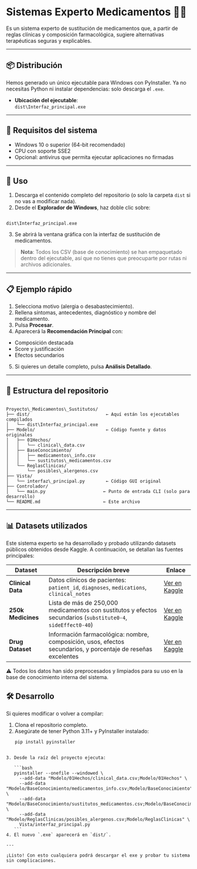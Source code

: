 
# Sistemas Experto Medicamentos 🏥💊

Es un sistema experto de sustitución de medicamentos que, a partir de reglas clínicas y composición farmacológica, sugiere alternativas terapéuticas seguras y explicables.

---

## 📦 Distribución

Hemos generado un único ejecutable para Windows con PyInstaller. Ya no necesitas Python ni instalar dependencias: solo descarga el `.exe`.

- **Ubicación del ejecutable**:  
  `dist\Interfaz_principal.exe`

---

## 🔧 Requisitos del sistema

- Windows 10 o superior (64-bit recomendado)  
- CPU con soporte SSE2  
- Opcional: antivirus que permita ejecutar aplicaciones no firmadas

---

## 🚀 Uso

1. Descarga el contenido completo del repositorio (o solo la carpeta `dist` si no vas a modificar nada).
2. Desde el **Explorador de Windows**, haz doble clic sobre:
```

dist\Interfaz_principal.exe

```
3. Se abrirá la ventana gráfica con la interfaz de sustitución de medicamentos.

> **Nota**: Todos los CSV (base de conocimiento) se han empaquetado dentro del ejecutable, así que no tienes que preocuparte por rutas ni archivos adicionales.

---

## 📋 Ejemplo rápido

1. Selecciona motivo (alergia o desabastecimiento).  
2. Rellena síntomas, antecedentes, diagnóstico y nombre del medicamento.  
3. Pulsa **Procesar**.  
4. Aparecerá la **Recomendación Principal** con:  
- Composición destacada  
- Score y justificación  
- Efectos secundarios  
5. Si quieres un detalle completo, pulsa **Análisis Detallado**.

---

## 📁 Estructura del repositorio

```

Proyecto\_Medicamentos\_Sustitutos/
├── dist/                             ← Aquí están los ejecutables compilados
│   └── dist\Interfaz_principal.exe
├── Modelo/                           ← Código fuente y datos originales
│   ├── 01Hechos/
│   │   └── clinical\_data.csv
│   ├── BaseConocimiento/
│   │   ├── medicamentos\_info.csv
│   │   └── sustitutos\_medicamentos.csv
│   └── ReglasClinicas/
│       └── posibles\_alergenos.csv
├── Vista/
│   └── interfaz\_principal.py        ← Código GUI original
├── Controlador/
│   └── main.py                      ← Punto de entrada CLI (solo para desarrollo)
└── README.md                        ← Este archivo

````

---

## 📊 Datasets utilizados
Este sistema experto se ha desarrollado y probado utilizando datasets públicos obtenidos desde Kaggle. A continuación, se detallan las fuentes principales:

| Dataset            | Descripción breve                                                                                             | Enlace                                                                                                             |
| ------------------ | ------------------------------------------------------------------------------------------------------------- | ------------------------------------------------------------------------------------------------------------------ |
| **Clinical Data**  | Datos clínicos de pacientes: `patient_id`, `diagnoses`, `medications`, `clinical_notes`                       | [Ver en Kaggle](https://www.kaggle.com/datasets/rohitphalke1/clinical-data)                                        |
| **250k Medicines** | Lista de más de 250,000 medicamentos con sustitutos y efectos secundarios (`substitute0-4`, `sideEffect0-40`) | [Ver en Kaggle](https://www.kaggle.com/datasets/shudhanshusingh/250k-medicines-usage-side-effects-and-substitutes) |
| **Drug Dataset**   | Información farmacológica: nombre, composición, usos, efectos secundarios, y porcentaje de reseñas excelentes | [Ver en Kaggle](https://www.kaggle.com/datasets/aadyasingh55/drug-dataset)                                         |

⚠️ Todos los datos han sido preprocesados y limpiados para su uso en la base de conocimiento interna del sistema.



## 🛠️ Desarrollo

Si quieres modificar o volver a compilar:

1. Clona el repositorio completo.
2. Asegúrate de tener Python 3.11+ y PyInstaller instalado:
   ```bash
   pip install pyinstaller
````

3. Desde la raíz del proyecto ejecuta:

   ```bash
   pyinstaller --onefile --windowed \
     --add-data "Modelo/01Hechos/clinical_data.csv;Modelo/01Hechos" \
     --add-data "Modelo/BaseConocimiento/medicamentos_info.csv;Modelo/BaseConocimiento" \
     --add-data "Modelo/BaseConocimiento/sustitutos_medicamentos.csv;Modelo/BaseConocimiento" \
     --add-data "Modelo/ReglasClinicas/posibles_alergenos.csv;Modelo/ReglasClinicas" \
     Vista/interfaz_principal.py
   ```
4. El nuevo `.exe` aparecerá en `dist/`.

---

¡Listo! Con esto cualquiera podrá descargar el exe y probar tu sistema sin complicaciones.
